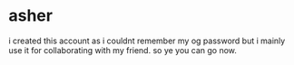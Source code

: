 # asher
i created this account as i couldnt remember my og password but i mainly use it for collaborating with my friend.
so ye
you can go now.
